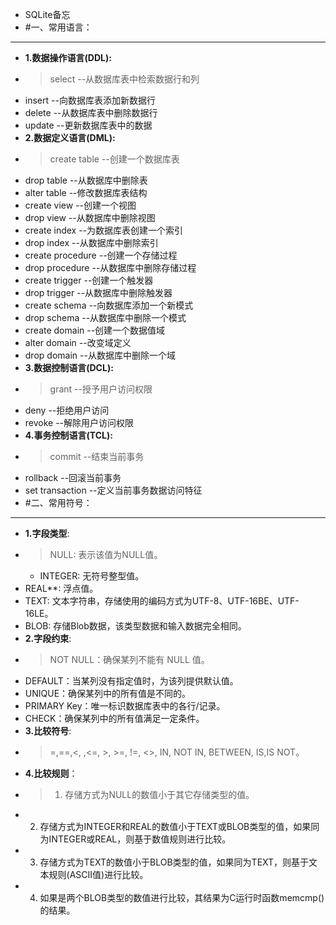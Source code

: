 - SQLite备忘
- #一、常用语言：
- ---
- **1.数据操作语言(DDL):**
- >select --从数据库表中检索数据行和列
- insert --向数据库表添加新数据行
- delete --从数据库表中删除数据行
- update --更新数据库表中的数据
- **2.数据定义语言(DML):**
- >create table --创建一个数据库表
- drop table --从数据库中删除表
- alter table --修改数据库表结构
- create view --创建一个视图
- drop view --从数据库中删除视图
- create index --为数据库表创建一个索引
- drop index --从数据库中删除索引
- create procedure --创建一个存储过程
- drop procedure --从数据库中删除存储过程
- create trigger --创建一个触发器
- drop trigger --从数据库中删除触发器
- create schema --向数据库添加一个新模式
- drop schema --从数据库中删除一个模式
- create domain --创建一个数据值域
- alter domain --改变域定义
- drop domain --从数据库中删除一个域
- **3.数据控制语言(DCL):**
- >grant --授予用户访问权限
- deny --拒绝用户访问
- revoke --解除用户访问权限
- **4.事务控制语言(TCL):**
- >commit --结束当前事务
- rollback --回滚当前事务
- set transaction --定义当前事务数据访问特征
- #二、常用符号：
- ---
- **1.字段类型**:
- >NULL: 表示该值为NULL值。
	- INTEGER: 无符号整型值。
- REAL**: 浮点值。
- TEXT: 文本字符串，存储使用的编码方式为UTF-8、UTF-16BE、UTF-16LE。
- BLOB: 存储Blob数据，该类型数据和输入数据完全相同。
- **2.字段约束**:
- >NOT NULL：确保某列不能有 NULL 值。
- DEFAULT：当某列没有指定值时，为该列提供默认值。
- UNIQUE：确保某列中的所有值是不同的。
- PRIMARY Key：唯一标识数据库表中的各行/记录。
- CHECK：确保某列中的所有值满足一定条件。
- **3.比较符号**:
- >=,==,<, ,<=, >, >=, !=, <>, IN, NOT IN, BETWEEN, IS,IS NOT。
- **4.比较规则**：
- >1. 存储方式为NULL的数值小于其它存储类型的值。
- 2. 存储方式为INTEGER和REAL的数值小于TEXT或BLOB类型的值，如果同为INTEGER或REAL，则基于数值规则进行比较。
- 3. 存储方式为TEXT的数值小于BLOB类型的值，如果同为TEXT，则基于文本规则(ASCII值)进行比较。
- 4. 如果是两个BLOB类型的数值进行比较，其结果为C运行时函数memcmp()的结果。